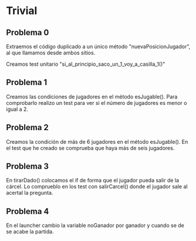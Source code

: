 # Trivial

## Problema 0
Extraemos el código duplicado a un único método "nuevaPosicionJugador",
al que llamamos desde ambos sitios.

Creamos test unitario "si_al_principio_saco_un_1_voy_a_casilla_1()"

## Problema 1
Creamos las condiciones de jugadores en el método esJugable(). Para comprobarlo realizo un test para ver si el número de jugadores es menor o igual a 2.

## Problema 2
Creamos la condición de más de 6 jugadores en el método esJugable(). En el test que he creado se comprueba que haya más de seis jugadores.

## Problema 3
En tirarDado() colocamos el if de forma que el jugador pueda salir de la cárcel. Lo comprueblo en los test con salirCarcel() donde el jugador sale al acertal la pregunta.

## Problema 4
En el launcher cambio la variable noGanador por ganador y cuando se de se acabe la partida.